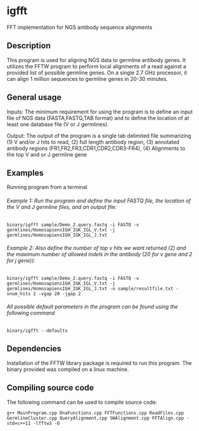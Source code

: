 # igfft

FFT implementation for NGS antibody sequence alignments

## Description

This program is used for aligning NGS data to germline antibody genes. It utilizes the FFTW program to perform  local 
alignments of a read against a provided list of possible germline genes. On a single 2.7 GHz processor, it can align 1 million sequences to germline genes
in 20-30 minutes.

## General usage

Inputs:
The minimum requirement for using the program is to define an input file of NGS data (FASTA,FASTQ,TAB format) and to define the location of at least
one database file (V or J germlines). 

Output:
The output of the program is a single tab delimited file summarizing (1) V and/or J hits to read, (2) full length antibody region, (3) annotated antibody regions (FR1,FR2,FR3,CDR1,CDR2,CDR3-FR4), (4) Alignments to the top V and or J germline gene

## Examples
Running program from a terminal

###### Example 1: Run the program and define the input FASTQ file, the location of the V and J germline files, and an output file:

	binary/igfft sample/Demo_2.query.fastq -i FASTQ -v germlines/HomosapiensIGH_IGK_IGL_V.txt -j germlines/HomosapiensIGH_IGK_IGL_J.txt

###### Example 2: Also define the number of top v hits we want returned (2) and the maximum number of allowed indels in the antibody (20 for v gene and 2 for j gene)):

	binary/igfft sample/Demo_2.query.fastq -i FASTQ -v germlines/HomosapiensIGH_IGK_IGL_V.txt -j germlines/HomosapiensIGH_IGK_IGL_J.txt -o sample/resultfile.txt -vnum_hits 2 -vgap 20 -jgap 2

###### All possible default parameters in the program can be found using the following command
	
	binary/igfft --defaults

## Dependencies
Installation of the FFTW library package is required to run this program. 
The binary provided was compiled on a linux machine. 

## Compiling source code
The following command can be used to compile source code:
	
	g++ MainProgram.cpp DnaFunctions.cpp FFTFunctions.cpp ReadFiles.cpp GermlineCluster.cpp QueryAlignment.cpp SWAlignment.cpp FFTAlign.cpp -std=c++11 -lfftw3 -O



